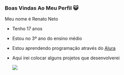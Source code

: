 ### Boas Vindas Ao Meu Perfil 😺

Meu nome é Renato Neto

- Tenho 17 anos
- Estou no 3º ano do ensino médio
- Estou aprendendo programação através do [Alura](https://www.alura.com.br)
- Aqui irei colocar alguns projetos que desenvolverei

  ![](https://media1.tenor.com/m/TLhUEzmOShkAAAAC/satranc.gif)
